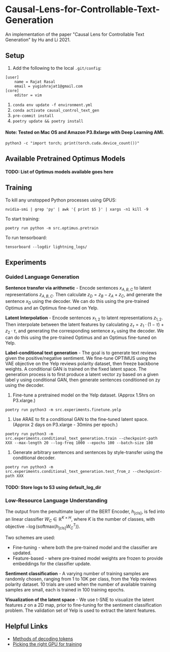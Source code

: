 # Causal-Lens-for-Controllable-Text-Generation
An implementation of the paper "Causal Lens for Controllable Text Generation" by Hu and Li 2021.

## Setup

1. Add the following to the local `.git/config`:
```
[user]
    name = Rajat Rasal
    email = yugiohrajat1@gmail.com
[core]
    editor = vim
```
1. `conda env update -f environment.yml`
1. `conda activate causal_control_text_gen`
1. `pre-commit install`
1. `poetry update && poetry install`

#### Note: Tested on Mac OS and Amazon P3.8xlarge with Deep Learning AMI.
```
python3 -c "import torch; print(torch.cuda.device_count())"
```

## Available Pretrained Optimus Models
#### TODO: List of Optimus models available goes here

## Training
To kill any unstopped Python processes using GPUS:
```
nvidia-smi | grep 'py' | awk '{ print $5 }' | xargs -n1 kill -9
```

To start training:
```
poetry run python -m src.optimus.pretrain
```

To run tensorboard:
```
tensorboard --logdir lightning_logs/
```

## Experiments

### Guided Language Generation

**Sentence transfer via arithmetic** - Encode sentences $x_{A,B,C}$ to latent representations $z_{A,B,C}$. Then calculate $z_D = z_B − z_A + z_C$, and generate the sentence $x_D$ using the decoder. We can do this using the pre-trained Optimus and an Optimus fine-tuned on Yelp.

**Latent Interpolation** - Encode sentences $x_{1,2}$ to latent representations $z_{1,2}$. Then interpolate between the latent features by calculating $z_{\tau} = z_1 · (1 − \tau) + z_2 · \tau$, and generating the corresponding sentence $x_\tau$ using the decoder. We can do this using the pre-trained Optimus and an Optimus fine-tuned on Yelp.

**Label-conditional text generation** - The goal is to generate text reviews given the positive/negative sentiment. We fine-tune OPTIMUS using the VAE objective on the Yelp reviews polarity dataset, then freeze backbone weights. A conditional GAN is trained on the fixed latent space. The generation process is to first produce a latent vector zy based on a given label y using conditional GAN, then generate sentences conditioned on zy using the decoder.

1. Fine-tune a pretrained model on the Yelp dataset. (Approx 1.5hrs on P3.xlarge.)
```
poetry run python3 -m src.experiments.finetune.yelp
```
1. Use ARAE to fit a conditional GAN to the fine-tuned latent space. (Approx 2 days on P3.xlarge - 30mins per epoch.)
```
poetry run python3 -m src.experiments.conditional_text_generation.train --checkpoint-path XXX --max-length 20 --log-freq 1000 --epochs 100 --batch-size 180
```
1. Generate arbitrary sentences and sentences by style-transfer using the conditional decoder.
```
poetry run python3 -m src.experiments.conditional_text_generation.test_from_z --checkpoint-path XXX
```

#### TODO: Store logs to S3 using default_log_dir

### Low-Resource Language Understanding

The output from the penultimate layer of the BERT Encoder, $h_{\text{[cls]}}$, is fed into an linear classifier $W_C \in \mathbb{R}^{K \times H}$, where $K$ is the number of classes, with objective $-\log(\text{softmax}(h_{\text{[cls]}}W^T_C))$.

Two schemes are used:
- Fine-tuning - where both the pre-trained model and the classifier are updated.
- Feature-based - where pre-trained model weights are frozen to provide embeddings for the classifier update.

**Sentiment classification** - A varying number of training samples are randomly
chosen, ranging from 1 to 10K per class, from the Yelp reviews polarity dataset. 10 trials are used when the number of available training samples are small, each is trained in 100 training epochs.

**Visualization of the latent space** - We use t-SNE to visualize the latent features $z$ on a 2D map, prior to fine-tuning for the sentiment classification problem. The validation set of Yelp is used to extract the latent features.

## Helpful Links
- [Methods of decoding tokens](https://huggingface.co/blog/how-to-generate)
- [Picking the right GPU for training](https://towardsdatascience.com/choosing-the-right-gpu-for-deep-learning-on-aws-d69c157d8c86)
